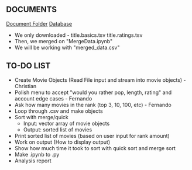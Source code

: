 ## DOCUMENTS
[Document Folder](https://docs.google.com/document/d/1B3hyYpLHZBUshn4AngdBniTwmoenCfGp5Ye6-JtVPFw/edit?usp=sharing)
[Database](https://datasets.imdbws.com/)
- We only downloaded -
    title.basics.tsv
    title.ratings.tsv
- Then, we merged on "MergeData.ipynb"
- We will be working with "merged_data.csv"

## TO-DO LIST
<ul>
<li> Create Movie Objects (Read File input and stream into movie objects) - Christian </li>
<li> Polish menu to accept "would you rather pop, length, rating" and account edge cases - Fernando </li>
<li> Ask how many movies in the rank (top 3, 10, 100, etc) - Fernando </li>
<li> Loop through .csv and make objects </li>
<li> Sort with merge/quick <ul>
<li> Input: vector array of movie objects</li>
<li> Output: sorted list of movies</li>
</ul>
</li>
<li> Print sorted list of movies (based on user input for rank amount)</li>
<li> Work on output (How to display output)</li>
<li> Show how much time it took to sort with quick sort and merge sort</li>
<li> Make .ipynb to .py</li>
<li> Analysis report</li>
</ul>
